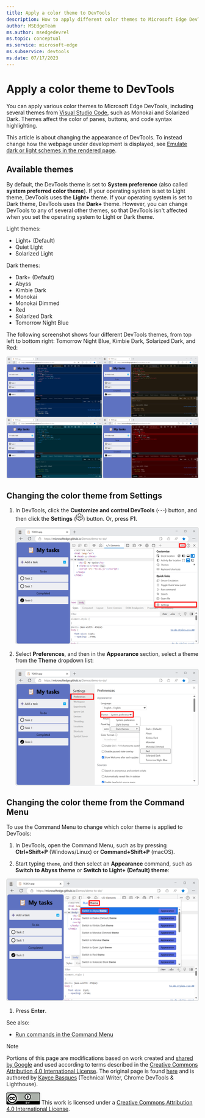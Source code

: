 ```yaml
---
title: Apply a color theme to DevTools
description: How to apply different color themes to Microsoft Edge DevTools.
author: MSEdgeTeam
ms.author: msedgedevrel
ms.topic: conceptual
ms.service: microsoft-edge
ms.subservice: devtools
ms.date: 07/17/2023
---
```

<!-- Copyright Kayce Basques
   Licensed under the Apache License, Version 2.0 (the "License");
   you may not use this file except in compliance with the License.
   You may obtain a copy of the License at
       https://www.apache.org/licenses/LICENSE-2.0
   Unless required by applicable law or agreed to in writing, software
   distributed under the License is distributed on an "AS IS" BASIS,
   WITHOUT WARRANTIES OR CONDITIONS OF ANY KIND, either express or implied.
   See the License for the specific language governing permissions and
   limitations under the License.  -->
# Apply a color theme to DevTools

You can apply various color themes to Microsoft Edge DevTools, including several themes from [Visual Studio Code](https://code.visualstudio.com), such as Monokai and Solarized Dark.  Themes affect the color of panes, buttons, and code syntax highlighting.

This article is about changing the appearance of DevTools.  To instead change how the webpage under development is displayed, see [Emulate dark or light schemes in the rendered page](../accessibility/preferred-color-scheme-simulation.md).


<!-- ====================================================================== -->
## Available themes

By default, the DevTools theme is set to **System preference** (also called **system preferred color theme**).  If your operating system is set to Light theme, DevTools uses the **Light+** theme.  If your operating system is set to Dark theme, DevTools uses the **Dark+** theme.  However, you can change DevTools to any of several other themes, so that DevTools isn't affected when you set the operating system to Light or Dark theme.

Light themes:
- Light+ (Default)
- Quiet Light
- Solarized Light

Dark themes:
- Dark+ (Default)
- Abyss
- Kimbie Dark
- Monokai
- Monokai Dimmed
- Red
- Solarized Dark
- Tomorrow Night Blue

The following screenshot shows four different DevTools themes, from top left to bottom right: Tomorrow Night Blue, Kimbie Dark, Solarized Dark, and Red:

![Four Microsoft Edge windows, each with DevTools opened, and each with a different DevTools color theme](./theme-images/all-devtools-themes.png)

<!-- ====================================================================== -->
## Changing the color theme from Settings

1. In DevTools, click the **Customize and control DevTools** (![Customize and control DevTools icon](./theme-images/customize-icon.png)) button, and then click the **Settings** (![Settings icon](./theme-images/settings-icon.png)) button.  Or, press **F1**.

   ![The Settings (gear) icon](./theme-images/setting-button.png)

1. Select **Preferences**, and then in the **Appearance** section, select a theme from the **Theme** dropdown list:

   ![Selecting a theme in Preferences](./theme-images/setting.png)


<!-- ====================================================================== -->
## Changing the color theme from the Command Menu

To use the Command Menu to change which color theme is applied to DevTools:

1. In DevTools, open the Command Menu, such as by pressing **Ctrl+Shift+P** (Windows/Linux) or **Command+Shift+P** (macOS).

1. Start typing `theme`, and then select an **Appearance** command, such as **Switch to Abyss theme** or **Switch to Light+ (Default) theme**:

![The list of themes in the Command Menu](./theme-images/command-menu.png)

1. Press **Enter**.

See also:
* [Run commands in the Command Menu](../command-menu/index.md)


<!-- ====================================================================== -->
> [!NOTE]
> Portions of this page are modifications based on work created and [shared by Google](https://developers.google.com/terms/site-policies) and used according to terms described in the [Creative Commons Attribution 4.0 International License](https://creativecommons.org/licenses/by/4.0).
> The original page is found [here](https://developer.chrome.com/docs/devtools/customize/dark-theme/) and is authored by [Kayce Basques](https://developers.google.com/web/resources/contributors#kayce-basques) (Technical Writer, Chrome DevTools \& Lighthouse).

[![Creative Commons License](../../media/cc-logo/88x31.png)](https://creativecommons.org/licenses/by/4.0)
This work is licensed under a [Creative Commons Attribution 4.0 International License](https://creativecommons.org/licenses/by/4.0).
